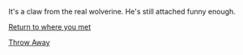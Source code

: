 It's a claw from the real wolverine. He's still attached funny enough.

[Return to where you met](rambles/01_01_2024.md)

[Throw Away](#remove_wolv_claw)

<script type="module">
    import { inventory } from "/scripts/widgets/inventory.js"
    const l_wolv_claw = "The Left Wolv Claw";

    window.addEventListener("remove_wolv_claw", (e)=>{
        inventory.removeItem(l_wolv_claw, ". He scurries away, dejected.");
    }, false);
</script>